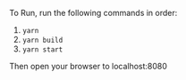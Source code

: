 To Run, run the following commands in order:

1. `yarn`
2. `yarn build`
3. `yarn start`

Then open your browser to localhost:8080
